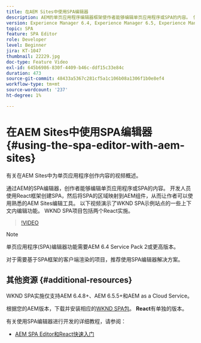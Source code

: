 ```yaml
---
title: 在AEM Sites中使用SPA编辑器
description: AEM的单页应用程序编辑器框架使作者能够编辑单页应用程序或SPA的内容。 使用React框架的开发人员可创建SPA，然后将SPA的区域映射到AEM组件，从而使作者可以使用熟悉的AEM Sites编辑工具。
version: Experience Manager 6.4, Experience Manager 6.5, Experience Manager as a Cloud Service
topic: SPA
feature: SPA Editor
role: Developer
level: Beginner
jira: KT-1047
thumbnail: 22229.jpg
doc-type: Feature Video
exl-id: 645b6986-830f-4409-b46c-ddf15c33e84c
duration: 473
source-git-commit: 48433a5367c281cf5a1c106b08a1306f1b0e8ef4
workflow-type: tm+mt
source-wordcount: '237'
ht-degree: 1%

---
```


# 在AEM Sites中使用SPA编辑器 {#using-the-spa-editor-with-aem-sites}

有关在AEM Sites中为单页应用程序创作内容的视频概述。

通过AEM的SPA编辑器，创作者能够编辑单页应用程序或SPA的内容。 开发人员使用React框架创建SPA，然后将SPA的区域映射到AEM组件，从而让作者可以使用熟悉的AEM Sites编辑工具。 以下视频演示了WKND SPA示例站点的一些上下文内编辑功能。 WKND SPA项目包括两个React实施。

>[!VIDEO](https://video.tv.adobe.com/v/22229?quality=12&learn=on)

>[!NOTE]
>
> 单页应用程序(SPA)编辑器功能需要AEM 6.4 Service Pack 2或更高版本。
>
> 对于需要基于SPA框架的客户端渲染的项目，推荐使用SPA编辑器解决方案。

## 其他资源 {#additional-resources}

WKND SPA实施仅支持AEM 6.4.8+、AEM 6.5.5+和AEM as a Cloud Service。

根据您的AEM版本，下载并安装相应的[WKND SPA包](https://github.com/adobe/aem-guides-wknd-spa/releases)。 **React**&#x200B;有单独的版本。

有关使用SPA编辑器进行开发的详细教程，请参阅：

* [AEM SPA Editor和React快速入门](https://experienceleague.adobe.com/docs/experience-manager-learn/getting-started-with-aem-headless/spa-editor/react/overview.html?lang=zh-Hans)
